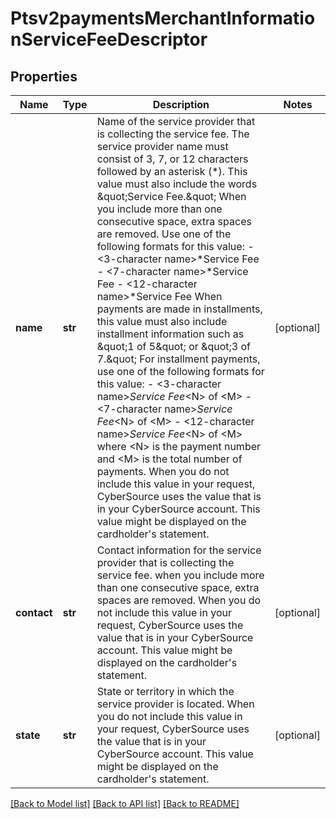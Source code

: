 # Ptsv2paymentsMerchantInformationServiceFeeDescriptor

## Properties
Name | Type | Description | Notes
------------ | ------------- | ------------- | -------------
**name** | **str** | Name of the service provider that is collecting the service fee. The service provider name must consist of 3, 7, or 12 characters followed by an asterisk (*). This value must also include the words \&quot;Service Fee.\&quot;  When you include more than one consecutive space, extra spaces are removed. Use one of the following formats for this value: - &lt;3-character name&gt;*Service Fee - &lt;7-character name&gt;*Service Fee - &lt;12-character name&gt;*Service Fee  When payments are made in installments, this value must also include installment information such as \&quot;1 of 5\&quot; or \&quot;3 of 7.\&quot; For installment payments, use one of the following formats for this value: - &lt;3-character name&gt;*Service Fee*&lt;N&gt; of &lt;M&gt; - &lt;7-character name&gt;*Service Fee*&lt;N&gt; of &lt;M&gt; - &lt;12-character name&gt;*Service Fee*&lt;N&gt; of &lt;M&gt;  where &lt;N&gt; is the payment number and &lt;M&gt; is the total number of payments.  When you do not include this value in your request, CyberSource uses the value that is in your CyberSource account.  This value might be displayed on the cardholder&#39;s statement.  | [optional] 
**contact** | **str** | Contact information for the service provider that is collecting the service fee. when you include more than one consecutive space, extra spaces are removed.  When you do not include this value in your request, CyberSource uses the value that is in your CyberSource account.  This value might be displayed on the cardholder&#39;s statement.  | [optional] 
**state** | **str** | State or territory in which the service provider is located.  When you do not include this value in your request, CyberSource uses the value that is in your CyberSource account.  This value might be displayed on the cardholder&#39;s statement.  | [optional] 

[[Back to Model list]](../README.md#documentation-for-models) [[Back to API list]](../README.md#documentation-for-api-endpoints) [[Back to README]](../README.md)


